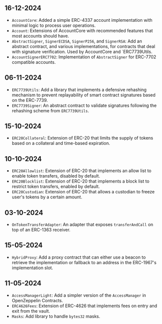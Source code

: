 ## 16-12-2024

- `AccountCore`: Added a simple ERC-4337 account implementation with minimal logic to process user operations.
- `Account`: Extensions of AccountCore with recommended features that most accounts should have.
- `AbstractSigner`, `SignerECDSA`, `SignerP256`, and `SignerRSA`: Add an abstract contract, and various implementations, for contracts that deal with signature verification. Used by AccountCore and `ERC7739Utils.
- `AccountSignerERC7702`: Implementation of `AbstractSigner` for ERC-7702 compatible accounts.

## 06-11-2024

- `ERC7739Utils`: Add a library that implements a defensive rehashing mechanism to prevent replayability of smart contract signatures based on the ERC-7739.
- `ERC7739Signer`: An abstract contract to validate signatures following the rehashing scheme from `ERC7739Utils`.

## 15-10-2024

- `ERC20Collateral`: Extension of ERC-20 that limits the supply of tokens based on a collateral and time-based expiration.

## 10-10-2024

- `ERC20Allowlist`: Extension of ERC-20 that implements an allow list to enable token transfers, disabled by default.
- `ERC20Blocklist`: Extension of ERC-20 that implements a block list to restrict token transfers, enabled by default.
- `ERC20Custodian`: Extension of ERC-20 that allows a custodian to freeze user's tokens by a certain amount.

## 03-10-2024

- `OnTokenTransferAdapter`: An adapter that exposes `transferAndCall` on top of an ERC-1363 receiver.

## 15-05-2024

- `HybridProxy`: Add a proxy contract that can either use a beacon to retrieve the implementation or fallback to an address in the ERC-1967's implementation slot.

## 11-05-2024

- `AccessManagerLight`: Add a simpler version of the `AccessManager` in OpenZeppelin Contracts.
- `ERC4626Fees`: Extension of ERC-4626 that implements fees on entry and exit from the vault.
- `Masks`: Add library to handle `bytes32` masks.
